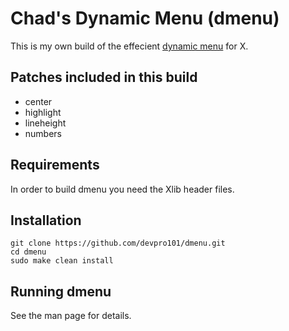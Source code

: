# Chad's Dynamic Menu (dmenu)

This is my own build of the effecient [dynamic menu](https://tools.suckless.org/dmenu/) for X.

## Patches included in this build

- center
- highlight
- lineheight
- numbers

## Requirements

In order to build dmenu you need the Xlib header files.

## Installation

    git clone https://github.com/devpro101/dmenu.git
    cd dmenu
    sudo make clean install

## Running dmenu

See the man page for details.
